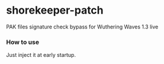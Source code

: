 # shorekeeper-patch

PAK files signature check bypass for Wuthering Waves 1.3 live

### How to use
Just inject it at early startup.



